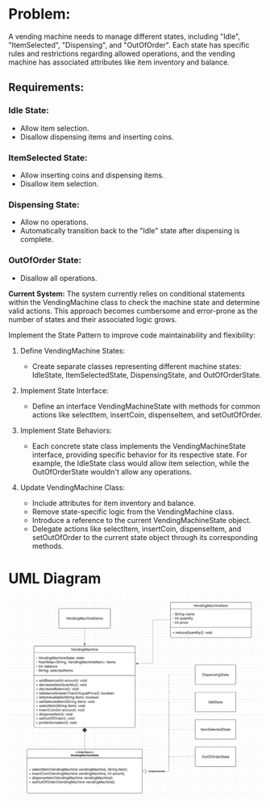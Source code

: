 # Problem:

A vending machine needs to manage different states, including "Idle", "ItemSelected", "Dispensing", and "OutOfOrder". Each state has specific rules and restrictions regarding allowed operations, and the vending machine has associated attributes like item inventory and balance.

## Requirements:

### Idle State:
- Allow item selection.
- Disallow dispensing items and inserting coins.

### ItemSelected State:
- Allow inserting coins and dispensing items.
- Disallow item selection.

### Dispensing State:
- Allow no operations.
- Automatically transition back to the "Idle" state after dispensing is complete.

### OutOfOrder State:
- Disallow all operations.

**Current System:** The system currently relies on conditional statements within the VendingMachine class to check the machine state and determine valid actions. This approach becomes cumbersome and error-prone as the number of states and their associated logic grows.

Implement the State Pattern to improve code maintainability and flexibility:

1. Define VendingMachine States:
   - Create separate classes representing different machine states: IdleState, ItemSelectedState, DispensingState, and OutOfOrderState.

2. Implement State Interface:
   - Define an interface VendingMachineState with methods for common actions like selectItem, insertCoin, dispenseItem, and setOutOfOrder.

3. Implement State Behaviors:
   - Each concrete state class implements the VendingMachineState interface, providing specific behavior for its respective state. For example, the IdleState class would allow item selection, while the OutOfOrderState wouldn't allow any operations.

4. Update VendingMachine Class:
   - Include attributes for item inventory and balance.
   - Remove state-specific logic from the VendingMachine class.
   - Introduce a reference to the current VendingMachineState object.
   - Delegate actions like selectItem, insertCoin, dispenseItem, and setOutOfOrder to the current state object through its corresponding methods.



# UML Diagram

![img.png](resources/img.png)